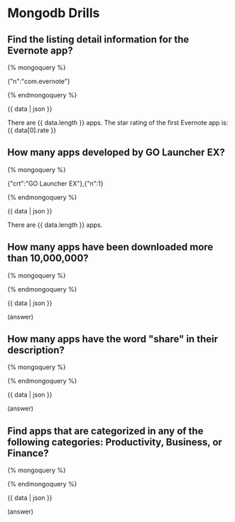 # Mongodb Drills


## Find the listing detail information for the Evernote app?

{% mongoquery %}

{"n":"com.evernote"}

{% endmongoquery %}

{{ data | json }}

There are {{ data.length }} apps.
The star rating of the first Evernote app is: {{ data[0].rate }}

## How many apps developed by GO Launcher EX?
{% mongoquery %}

{"crt":"GO Launcher EX"},{"n":1}

{% endmongoquery %}

{{ data | json }}

There are {{ data.length }} apps.

## How many apps have been downloaded more than 10,000,000?
{% mongoquery %}

{% endmongoquery %}

{{ data | json }}

(answer)

## How many apps have the word "share" in their description?
{% mongoquery %}

{% endmongoquery %}

{{ data | json }}

(answer)

## Find apps that are categorized in any of the following categories: Productivity, Business, or Finance?
{% mongoquery %}

{% endmongoquery %}

{{ data | json }}

(answer)
